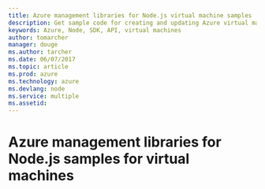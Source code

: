 ```yaml
---
title: Azure management libraries for Node.js virtual machine samples
description: Get sample code for creating and updating Azure virtual machines using the Azure management libraries for Node.js
keywords: Azure, Node, SDK, API, virtual machines
author: tomarcher
manager: douge
ms.author: tarcher
ms.date: 06/07/2017
ms.topic: article
ms.prod: azure
ms.technology: azure
ms.devlang: node
ms.service: multiple
ms.assetid: 
---
```


# Azure management libraries for Node.js samples for virtual machines


